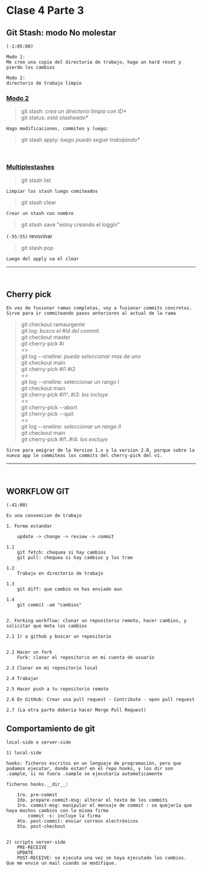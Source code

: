 # Clase 4 Parte 3

## Git Stash: modo No molestar
`(-1:05:00)`

    Modo 1:
    Me creo una copia del directorio de trabajo, hago un hard reset y pierdo los cambios

    Modo 2: 
    directorio de trabajo limpio

<h3><u>Modo 2</u></h3>

> git stash: <i>crea un directorio limpio con ID*</i><br />
git status: <i>está stasheado*</i>

    Hago modificaciones, commiteo y luego:

>git stash apply:<i> luego puedo seguir trabajando*</i>
<br/>

<h3><u>Multiplestashes</u></h3>

> git stash list

    Limpiar los stash luego comiteados

> git stash clear

    Crear un stash con nombre

> git stash save "estoy creando el loggin"

`(-55:55)` revovinar
> git stash pop 

    Luego del apply va el clear
--------
<br />

## Cherry pick

    En vez de fusionar ramas completas, voy a fusionar commits concretos. Sirve para ir commiteando pasos anteriores al actual de la rama 

>git checkout ramaurgente<br />
git log: <i>busco el #id del commit</i><br />
git checkout master<br />
git cherry-pick #i<br />
<><br />
git log --oneline: <i>puedo seleccionar mas de uno</i><br />
git checkout main<br />
git cherry-pick #i1 #i2<br />
<><br />
git log --oneline: seleccionar un rango I<br />
git checkout main<br />
git cherry-pick #i1^..#i3: <i>los incluye</i><br />
<><br />
git cherry-pick --abort <br />
git cherry-pick --quit<br />
<><br />
git log --oneline: <i>seleccionar un rango II</i><br />
git checkout main<br />
git cherry-pick #i1..#i4: <i>los excluye</i><br />

    Sirve para emigrar de la Version 1.x a la version 2.0, porque sobre la nueva app le commiteas los commits del cherry-pick del v1.
--------
<br />

## WORKFLOW GIT
`(-41:00)`
    
    Es una convencion de trabajo

    1. Forma estandar

        update -> change -> review -> commit

    1.1 
        git fetch: chequea si hay cambios
        git pull: chequea si hay cambios y los trae

    1.2
        Trabajo en directorio de trabajo

    1.3
        git diff: que cambio no has enviado aun

    1.4
        git commit -am "cambios"


    2. Forking workflow: clonar un repositorio remoto, hacer cambios, y solicitar que meta los cambios

    2.1 Ir a github y buscar un repositorio


    2.2 Hacer un fork
        Fork: clonar el repositorio en mi cuenta de usuario

    2.3 Clonar en mi repositorio local

    2.4 Trabajar

    2.5 Hacer push a tu repositorio remoto

    2.6 En GitHub: Crear una pull request - Contribute - open pull request

    2.7 (La otra parte deberia hacer Merge Pull Request)



## Comportamiento de git

    local-side o server-side

    1) local-side
    
    hooks: ficheros escritos en un lenguaje de programación, pero que podamos ejecutar, donde estan? en el repo hooks, y los dir son .sample, si no fuera .sample se ejecutaria automaticamente

    ficheros hooks.__dir__:

        1ro. pre-commit
        2do. prepare-commit-msg: alterar el texto de los commits
        3ro. commit-msg: manipular el mensaje de commit : se quejaría que haya muchos cambios con la misma firma
            commit -s: incluye la firma
        4to. post-commit: enviar correos electrónicos
        5to. post-checkout


    2) scripts server-side
        PRE-RECEIVE
        UPDATE
        POST-RECEIVE: se ejecuta una vez se haya ejecutado los cambios. Que me envie un mail cuando se modifique.








































































